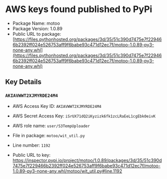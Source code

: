 # AWS keys found published to PyPi

* Package Name: motoo
* Package Version: 1.0.89
* Public URL to package: [https://files.pythonhosted.org/packages/3d/35/51c390d7475e7f229466b2392ff024e526753aff9f6babe93c471d12ec7f/motoo-1.0.89-py3-none-any.whl](https://files.pythonhosted.org/packages/3d/35/51c390d7475e7f229466b2392ff024e526753aff9f6babe93c471d12ec7f/motoo-1.0.89-py3-none-any.whl)

## Key Details

### `AKIAVWWT2XJMYRDE24M4`

* AWS Access Key ID: `AKIAVWWT2XJMYRDE24M4`
* AWS Secret Access Key: `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` 
* AWS role name: `user/S3TempUploader`
* File in package: `motoo/wit_util.py`
* Line number: `1192`

* Public URL to key: https://inspector.pypi.io/project/motoo/1.0.89/packages/3d/35/51c390d7475e7f229466b2392ff024e526753aff9f6babe93c471d12ec7f/motoo-1.0.89-py3-none-any.whl/motoo/wit_util.py#line.1192


